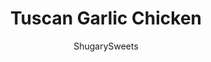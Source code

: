 ---
layout: ../../layouts/MarkdownPostLayout.astro
title: Tuscan Garlic Chicken
author: ShugarySweets
pubDate: 2018-10-19
description: "Creamy Tuscan Garlic Chicken has a cheesy garlic sauce with cherry tomatoes and fresh spinach! Serve over pasta for a restaurant quality meal in under 30 minutes!"
image_url: https://www.shugarysweets.com/wp-content/uploads/2018/03/tuscan-garlic-chicken-1.jpg
tags: ["Main Dish","Italian"]
calories: 823
protein: 66
carbohydrates: 20
fats: 53
fiber: 2
ingredients: ["1 1/2 pounds boneless, skinless chicken breasts","2 Tablespoons olive oil","1 1/2 cups chicken broth","1 1/2 cup heavy whipping cream","4 cloves garlic, pressed","1 teaspoon kosher salt","1/4 teaspoon black pepper","pinch red pepper flakes","1 cup parmesan cheese","3 cups fresh spinach","1 1/2 cups cherry tomatoes, sliced in half","pasta, for serving"]
serves: 4
time: "25 minutes"
prepTime: "10 minutes"
instructions: ["Cook pasta according to package directions while making chicken.","In a large ziploc bag, add chicken. Pound until desired thickness, about 1/4 inch or less.","In a large skillet, heat olive oil over medium high heat. Add chicken. Season with salt and pepper (about 1 tsp kosher salt and 1/2 tsp pepper). Cook for about 3-5 minutes, each side, until no longer pink in the center. Remove chicken and set aside.","To the skillet, add chicken broth, heavy cream, garlic, salt, pepper and parmesan cheese. Whisk over medium high heat until thick and bubbly (this takes a couple minutes). Add in spinach and tomatoes and cook for a couple minutes until spinach has wilted down. Return chicken to skillet and serve over pasta. ENJOY!"]
nutrition: ["823 calories","20 grams carbohydrates","269 milligrams cholesterol","53 grams fat","2 grams fiber","66 grams protein","27 grams saturated fat","1284 milligrams sodium","5 grams sugar","1 grams trans fat","21 grams unsaturated fat"]
---